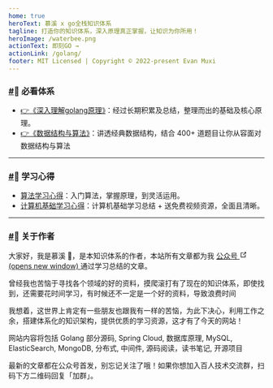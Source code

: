 ```yaml
---
home: true
heroText: 慕溪 x go全栈知识体系
tagline: 打造你的知识体系，深入原理真正掌握，让知识为你所用！
heroImage: /waterbee.png
actionText: 即刻GO →
actionLink: /golang/
footer: MIT Licensed | Copyright © 2022-present Evan Muxi
---
```


<div class="theme-default-content custom content__default" style="/*padding:0 15%*/;">
  <h3 id="必看图解">
    <a href="#必看图解" class="header-anchor">#</a>📖 必看体系</h3>
  <ul>
    <li>
      <a href="/golang/" class="">👉《深入理解golang原理》</a>：经过长期积累及总结，整理而出的基础及核心原理。</li>
    <li>
      <a href="/suanfa/" class="">👉《数据结构与算法》</a>：讲透经典数据结构，结合 400+ 道题目让你从容面对数据结构与算法</li>
  </ul>
  <hr>
  <h3 id="学习心得">
    <a href="#学习心得" class="header-anchor">#</a>💪 学习心得</h3>
  <ul>
    <li>
      <a href="/suanfa/" class="">算法学习心得</a>：入门算法，掌握原理，到灵活运用。</li>
    <li>
      <a href="/jisuanjijichu/" class="">计算机基础学习心得</a>：计算机基础学习总结 + 送免费视频资源，全面且清晰。</li>
  </ul>
  <hr>
  <h3 id="关于作者">
    <a href="#关于作者" class="header-anchor">#</a>💭 关于作者</h3>
  <p>大家好，我是慕溪 🤗，是本知识体系的作者，本站所有文章都为我
    <a href="" target="_blank" rel="noopener noreferrer">公众号
      <span>
        <svg xmlns="http://www.w3.org/2000/svg" aria-hidden="true" focusable="false" x="0px" y="0px" viewBox="0 0 100 100" width="15" height="15" class="icon outbound">
          <path fill="currentColor" d="M18.8,85.1h56l0,0c2.2,0,4-1.8,4-4v-32h-8v28h-48v-48h28v-8h-32l0,0c-2.2,0-4,1.8-4,4v56C14.8,83.3,16.6,85.1,18.8,85.1z"></path>
          <polygon fill="currentColor" points="45.7,48.7 51.3,54.3 77.2,28.5 77.2,37.2 85.2,37.2 85.2,14.9 62.8,14.9 62.8,22.9 71.5,22.9">
          </polygon>
        </svg>
        <span class="sr-only">(opens new window)</span>
      </span>
    </a>通过学习总结的文章。</p>
  <p>曾经我也苦恼于寻找各个领域的好的资料，摸爬滚打有了现在的知识体系，即使找到，还需要花时间学习，有时候还不一定是一个好的资料，导致浪费时间</p>
  <p>我想着，这世界上肯定有一些朋友也跟我有一样的苦恼，为此下决心，利用工作之余，搭建体系化的知识架构，提供优质的学习资源，这才有了今天的网站！</p>
  <p>网站内容将包括 Golang 部分源码, Spring Cloud, 数据库原理, MySQL, ElasticSearch, MongoDB, 分布式, 中间件, 源码阅读，读书笔记, 开源项目</p>
  <p>最新的文章都在公众号首发，别忘记关注了哦！如果你想加入百人技术交流群，扫码下方二维码回复「加群」。</p>
  <p>
    <img src="" alt="" class="medium-zoom-image">
  </p>
</div>

